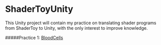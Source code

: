 # ShaderToyUnity
This Unity project will contain my practice on translating shader programs from ShaderToy to Unity, with the only interest to improve knowledge.



#####Practice 1: [BloodCells](https://www.shadertoy.com/view/4ttXzj)
